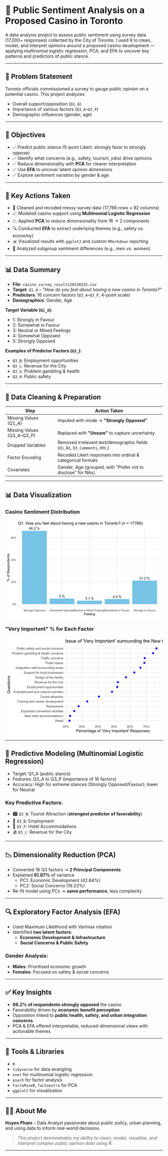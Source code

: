 # 🎰 Public Sentiment Analysis on a Proposed Casino in Toronto

A data analysis project to assess public sentiment using survey data (17,000+ responses) collected by the City of Toronto. I used R to clean, model, and interpret opinions around a proposed casino development — applying multinomial logistic regression, PCA, and EFA to uncover key patterns and predictors of public stance.

---

## 🧠 Problem Statement

Toronto officials commissioned a survey to gauge public opinion on a potential casino. This project analyzes:
- Overall support/opposition (`Q1_A`)
- Importance of various factors (`Q3_A`–`Q3_P`)
- Demographic influences (gender, age)

---

## 🎯 Objectives

- ✅ Predict public stance (5-point Likert: strongly favor to strongly oppose)
- ✅ Identify what concerns (e.g., safety, tourism, jobs) drive opinions
- ✅ Reduce dimensionality with **PCA** for clearer interpretation
- ✅ Use **EFA** to uncover latent opinion dimensions
- ✅ Explore sentiment variation by gender & age

---

## 📂 Key Actions Taken

- 🧹 Cleaned and recoded messy survey data (17,766 rows × 92 columns)
- 📈 Modeled casino support using **Multinomial Logistic Regression**
- 📉 Applied **PCA** to reduce dimensionality from 16 → 2 components
- 🔍 Conducted **EFA** to extract underlying themes (e.g., safety vs. economy)
- 📊 Visualized results with `ggplot2` and custom `RMarkdown` reporting
- 👤 Analyzed subgroup sentiment differences (e.g., men vs. women)

---

## 📊 Data Summary

- **File**: `casino_survey_results20130325.csv`
- **Target**: `Q1_A` – *"How do you feel about having a new casino in Toronto?"*
- **Predictors**: 16 concern factors (`Q3_A`–`Q3_P`, 4-point scale)
- **Demographics**: Gender, Age

**Target Variable (`Q1_A`):**  
- 1: Strongly in Favour  
- 2: Somewhat in Favour  
- 3: Neutral or Mixed Feelings  
- 4: Somewhat Opposed  
- 5: Strongly Opposed

**Examples of Predictor Factors (`Q3_`):**  
- `Q3_B`: Employment opportunities  
- `Q3_L`: Revenue for the City  
- `Q3_G`: Problem gambling & health  
- `Q3_H`: Public safety  

---

## 🧼 Data Cleaning & Preparation

| Step                            | Action Taken                                                                 |
|---------------------------------|------------------------------------------------------------------------------|
| Missing Values (Q1_A)           | Imputed with mode → **"Strongly Opposed"**                                  |
| Missing Values (Q3_A–Q3_P)      | Replaced with **"Unsure"** to capture uncertainty                           |
| Dropped Variables               | Removed irrelevant text/demographic fields (`Q1_B1`, `Q3_Comments`, etc.)    |
| Factor Encoding                 | Recoded Likert responses into ordinal & categorical formats                  |
| Covariates                      | Gender, Age (grouped, with "Prefer not to disclose" for NAs)                 |

---

## 📊 Data Visualization

### Casino Sentiment Distribution
![Sentiment Distribution](figures/q1a.png)

### "Very Important" % for Each Factor
![Factor Importance](figures/Important.png)

---

## 🔮 Predictive Modeling (Multinomial Logistic Regression)

- Target: Q1_A (public stance)
- Features: Q3_A to Q3_P (importance of 16 factors)
- Accuracy: High for extreme stances (Strongly Opposed/Favour); lower for Neutral

### Key Predictive Factors:
- 🏙️ `Q3_N`: Tourist Attraction (**strongest predictor of favorability**)
- 💼 `Q3_B`: Employment
- 🏨 `Q3_F`: Hotel Accommodations
- 💰 `Q3_L`: Revenue for the City

---

## 📉 Dimensionality Reduction (PCA)

- Converted 16 Q3 factors → **2 Principal Components**
- Explained **61.87%** of variance  
  - PC1: Economic Development (42.64%)
  - PC2: Social Concerns (19.23%)
- Re-fit model using PCs → **same performance**, less complexity

---

## 🔍 Exploratory Factor Analysis (EFA)

- Used Maximum Likelihood with Varimax rotation
- Identified **two latent factors**:
  - **Economic Development & Infrastructure**
  - **Social Concerns & Public Safety**

### Gender Analysis:
- **Males**: Prioritized economic growth
- **Females**: Focused on safety & social concerns

---

## ✅ Key Insights

- **66.2% of respondents strongly opposed** the casino  
- Favorability driven by **economic benefit perception**
- Opposition linked to **public health, safety, and urban integration concerns**
- PCA & EFA offered interpretable, reduced-dimensional views with actionable themes

---

## 🧰 Tools & Libraries

- `R`  
- `tidyverse` for data wrangling  
- `nnet` for multinomial logistic regression  
- `psych` for factor analysis  
- `FactoMineR`, `factoextra` for PCA  
- `ggplot2` for visualization  

---

## 👩‍💻 About Me

**Huyen Pham** – Data Analyst passionate about public policy, urban planning, and using data to inform real-world decisions.  
> *This project demonstrates my ability to clean, model, visualize, and interpret complex public opinion data using R.*

---






